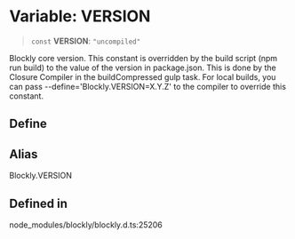 # Variable: VERSION

> `const` **VERSION**: `"uncompiled"`

Blockly core version.
This constant is overridden by the build script (npm run build) to the value
of the version in package.json. This is done by the Closure Compiler in the
buildCompressed gulp task.
For local builds, you can pass --define='Blockly.VERSION=X.Y.Z' to the
compiler to override this constant.

## Define

## Alias

Blockly.VERSION

## Defined in

node_modules/blockly/blockly.d.ts:25206
